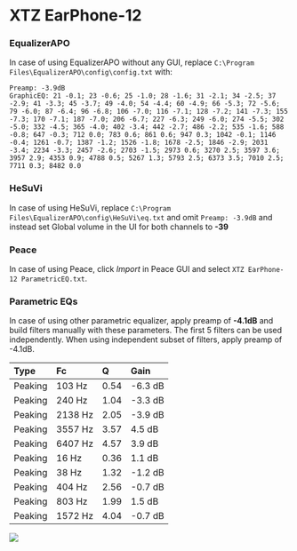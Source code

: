 # XTZ EarPhone-12

### EqualizerAPO
In case of using EqualizerAPO without any GUI, replace `C:\Program Files\EqualizerAPO\config\config.txt`
with:
```
Preamp: -3.9dB
GraphicEQ: 21 -0.1; 23 -0.6; 25 -1.0; 28 -1.6; 31 -2.1; 34 -2.5; 37 -2.9; 41 -3.3; 45 -3.7; 49 -4.0; 54 -4.4; 60 -4.9; 66 -5.3; 72 -5.6; 79 -6.0; 87 -6.4; 96 -6.8; 106 -7.0; 116 -7.1; 128 -7.2; 141 -7.3; 155 -7.3; 170 -7.1; 187 -7.0; 206 -6.7; 227 -6.3; 249 -6.0; 274 -5.5; 302 -5.0; 332 -4.5; 365 -4.0; 402 -3.4; 442 -2.7; 486 -2.2; 535 -1.6; 588 -0.8; 647 -0.3; 712 0.0; 783 0.6; 861 0.6; 947 0.3; 1042 -0.1; 1146 -0.4; 1261 -0.7; 1387 -1.2; 1526 -1.8; 1678 -2.5; 1846 -2.9; 2031 -3.4; 2234 -3.3; 2457 -2.6; 2703 -1.5; 2973 0.6; 3270 2.5; 3597 3.6; 3957 2.9; 4353 0.9; 4788 0.5; 5267 1.3; 5793 2.5; 6373 3.5; 7010 2.5; 7711 0.3; 8482 0.0
```

### HeSuVi
In case of using HeSuVi, replace `C:\Program Files\EqualizerAPO\config\HeSuVi\eq.txt` and omit `Preamp:
-3.9dB` and instead set Global volume in the UI for both channels to **-39**

### Peace
In case of using Peace, click *Import* in Peace GUI and select `XTZ EarPhone-12 ParametricEQ.txt`.

### Parametric EQs
In case of using other parametric equalizer, apply preamp of **-4.1dB** and build filters manually
with these parameters. The first 5 filters can be used independently.
When using independent subset of filters, apply preamp of -4.1dB.

| Type    | Fc      |    Q | Gain    |
|:--------|:--------|:-----|:--------|
| Peaking | 103 Hz  | 0.54 | -6.3 dB |
| Peaking | 240 Hz  | 1.04 | -3.3 dB |
| Peaking | 2138 Hz | 2.05 | -3.9 dB |
| Peaking | 3557 Hz | 3.57 | 4.5 dB  |
| Peaking | 6407 Hz | 4.57 | 3.9 dB  |
| Peaking | 16 Hz   | 0.36 | 1.1 dB  |
| Peaking | 38 Hz   | 1.32 | -1.2 dB |
| Peaking | 404 Hz  | 2.56 | -0.7 dB |
| Peaking | 803 Hz  | 1.99 | 1.5 dB  |
| Peaking | 1572 Hz | 4.04 | -0.7 dB |

![](https://raw.githubusercontent.com/jaakkopasanen/AutoEq/master/results/innerfidelity/sbaf-serious/XTZ%20EarPhone-12/XTZ%20EarPhone-12.png)